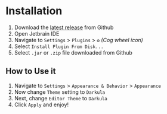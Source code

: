# Installation

1. Download the [latest release](https://github.com/ZimCodes/darkula/releases) from Github
2. Open Jetbrain IDE
3. Navigate to `Settings` > `Plugins` > `⚙` _(Cog wheel icon)_
4. Select `Install Plugin From Disk...`
5. Select `.jar` or `.zip` file downloaded from Github

## How to Use it

1. Navigate to `Settings` > `Appearance & Behavior` > `Appearance`
2. Now change `Theme` setting to `Darkula`
3. Next, change `Editor Theme` to `Darkula`
4. Click `Apply` and enjoy!